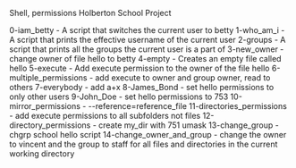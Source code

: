 Shell, permissions Holberton School Project

0-iam_betty - A script that switches the current user to betty
1-who_am_i - A script that prints the effective username of the current user
2-groups - A script that prints all the groups the current user is a part of
3-new_owner - change owner of file hello to betty
4-empty - Creates an empty file called hello
5-execute - Add execute permission to the owner of the file hello
6-multiple_permissions - add execute to owner and group owner, read to others
7-everybody - add a+x
8-James_Bond - set hello permissions to only other users
9-John_Doe - set hello permissions to 753
10-mirror_permissions - --reference=reference_file
11-directories_permissions - add execute permissions to all subfolders not files
12-directory_permissions - create my_dir with 751 umask
13-change_group - chgrp school hello script
14-change_owner_and_group - change the owner to vincent and the group to staff for all files and directories in the current working directory
